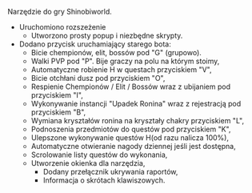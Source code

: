 Narzędzie do gry Shinobiworld.

- Uruchomiono rozszeżenie
    * Utworzono prosty popup i niezbędne skrypty.
- Dodano przycisk uruchamiający starego bota:
    - Bicie chempionów, elit, bossów pod "G" (grupowo).
    - Walki PVP pod "P". Bije graczy na polu na którym stoimy,
    - Automatyczne robienie H w questach przyciskiem "V",
    - Bicie otchłani dusz pod przyciskiem "O",
    - Respienie Chempionów / Elit / Bossów wraz z ubijaniem pod przyciskiem "I",
    - Wykonywanie instancji "Upadek Ronina" wraz z rejestracją pod przyciskiem "B",
    - Wymiana kryształów ronina na kryształy chakry przyciskiem "L",
    - Podnoszenia przedmiotów do questów pod  przyciskiem "K",
    - Ulepszone wykonywanie questów H(od razu nalicza 100%),
    - Automatyczne otwieranie nagody dziennej jeśli jest dostępna,
    - Scrolowanie listy questów do wykonania,
    - Utworzenie okienka dla narzędzia,
        * Dodany przełącznik ukrywania raportów,
        * Informacja o skrótach klawiszowych.
